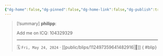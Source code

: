 ```yaml
---
{"dg-home":false,"dg-pinned":false,"dg-home-link":false,"dg-publish":true,"tags":["dgblip"],"disabled rules":["yaml-title","yaml-title-alias","file-name-heading"],"title":"philipp on mastodon @ 2024-05-24","created-date":"2024-05-24T17:58:00","id":112497359641482910,"updated-date":"2025-05-02T08:50:44","dg-path":"blips/112497359641482916.md","permalink":"/blips/112497359641482916/","dgPassFrontmatter":true}
---
```


> [!summary] **philipp**:
>
> Add me on ICQ: 104329329
> - - -
>
> 🗓️ `Fri, May 24, 2024` · [[public/blips/112497359641482916\|🔗]]
{ #blip}

